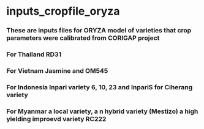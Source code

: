 # inputs_cropfile_oryza
### These are inputs files for ORYZA model of varieties that crop parameters were calibrated from CORIGAP project
###  For Thailand RD31
###  For Vietnam Jasmine and OM545
###  For Indonesia Inpari variety 6, 10, 23 and InpariS  for Ciherang variety
###  For Myanmar a local variety, a n hybrid variety (Mestizo) a high yielding improevd variety RC222
